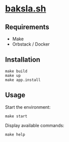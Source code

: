 # [baksla.sh](https://baksla.sh/)

## Requirements

- Make
- Orbstack / Docker

## Installation

```shell
make build
make up
make app.install
```

## Usage

Start the environment:
```shell
make start
```

Display available commands:
```shell
make help
```
